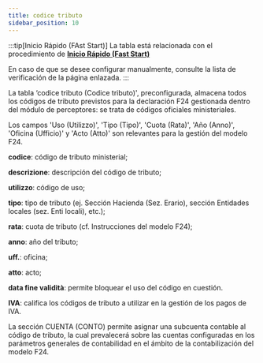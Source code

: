 ```yaml
---
title: codice tributo
sidebar_position: 10
---
```

:::tip[Inicio Rápido (FAst Start)]
La tabla está relacionada con el procedimiento de [**Inicio Rápido (Fast Start)**](/docs/guide/fast-start)

En caso de que se desee configurar manualmente, consulte la lista de verificación de la página enlazada.
:::

La tabla ‘codice tributo (Codice tributo)', preconfigurada, almacena todos los códigos de tributo previstos para la declaración F24 gestionada dentro del módulo de perceptores: se trata de códigos oficiales ministeriales.

Los campos 'Uso (Utilizzo)', 'Tipo (Tipo)', 'Cuota (Rata)', 'Año (Anno)', 'Oficina (Ufficio)' y 'Acto (Atto)' son relevantes para la gestión del modelo F24.

**codice**: código de tributo ministerial;  

**descrizione**: descripción del código de tributo;  

**utilizzo**: código de uso;  

**tipo**: tipo de tributo (ej. Sección Hacienda (Sez. Erario), sección Entidades locales (sez. Enti locali), etc.);  

**rata**: cuota de tributo (cf. Instrucciones del modelo F24);  

**anno**: año del tributo;  

**uff.**: oficina;  

**atto**: acto;  

**data fine validità**: permite bloquear el uso del código en cuestión.  

**IVA**: califica los códigos de tributo a utilizar en la gestión de los pagos de IVA.  

La sección CUENTA (CONTO) permite asignar una subcuenta contable al código de tributo, la cual prevalecerá sobre las cuentas configuradas en los parámetros generales de contabilidad en el ámbito de la contabilización del modelo F24.